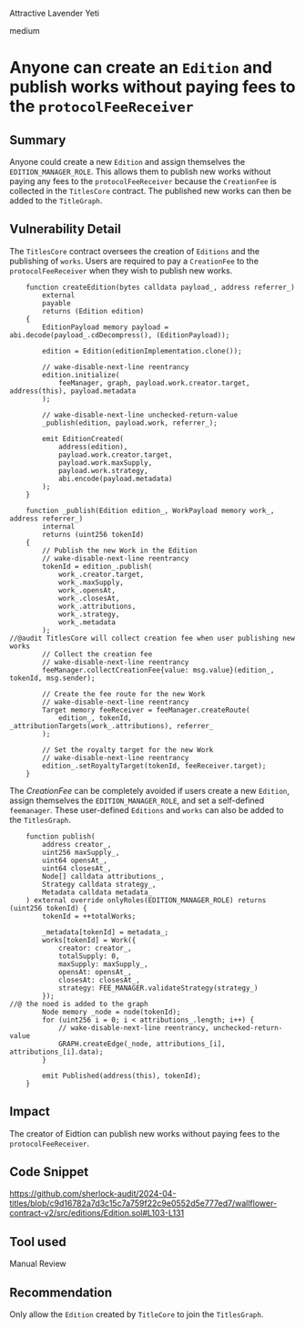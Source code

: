 Attractive Lavender Yeti

medium

# Anyone can create an `Edition` and publish works without paying fees to the `protocolFeeReceiver`

## Summary

Anyone could create a new `Edition` and assign themselves the `EDITION_MANAGER_ROLE`. This allows them to publish new works without paying any fees to the `protocolFeeReceiver` because the `CreationFee` is collected in the `TitlesCore` contract. The published new works can then be added to the `TitleGraph`.

## Vulnerability Detail

The `TitlesCore` contract oversees the creation of `Editions` and the publishing of `works`. Users are required to pay a `CreationFee` to the `protocolFeeReceiver` when they wish to publish new works.

```solidity
    function createEdition(bytes calldata payload_, address referrer_)
        external
        payable
        returns (Edition edition)
    {
        EditionPayload memory payload = abi.decode(payload_.cdDecompress(), (EditionPayload));

        edition = Edition(editionImplementation.clone());

        // wake-disable-next-line reentrancy
        edition.initialize(
            feeManager, graph, payload.work.creator.target, address(this), payload.metadata
        );

        // wake-disable-next-line unchecked-return-value
        _publish(edition, payload.work, referrer_);

        emit EditionCreated(
            address(edition),
            payload.work.creator.target,
            payload.work.maxSupply,
            payload.work.strategy,
            abi.encode(payload.metadata)
        );
    }
```

```solidity
    function _publish(Edition edition_, WorkPayload memory work_, address referrer_)
        internal
        returns (uint256 tokenId)
    {
        // Publish the new Work in the Edition
        // wake-disable-next-line reentrancy
        tokenId = edition_.publish(
            work_.creator.target,
            work_.maxSupply,
            work_.opensAt,
            work_.closesAt,
            work_.attributions,
            work_.strategy,
            work_.metadata
        );
//@audit TitlesCore will collect creation fee when user publishing new works
        // Collect the creation fee
        // wake-disable-next-line reentrancy
        feeManager.collectCreationFee{value: msg.value}(edition_, tokenId, msg.sender);

        // Create the fee route for the new Work
        // wake-disable-next-line reentrancy
        Target memory feeReceiver = feeManager.createRoute(
            edition_, tokenId, _attributionTargets(work_.attributions), referrer_
        );

        // Set the royalty target for the new Work
        // wake-disable-next-line reentrancy
        edition_.setRoyaltyTarget(tokenId, feeReceiver.target);
    }
```

The *CreationFee* can be completely avoided if users create a new `Edition`, assign themselves the `EDITION_MANAGER_ROLE`, and set a self-defined `feemanager`. These user-defined `Editions` and `works` can also be added to the `TitlesGraph`.

```solidity
    function publish(
        address creator_,
        uint256 maxSupply_,
        uint64 opensAt_,
        uint64 closesAt_,
        Node[] calldata attributions_,
        Strategy calldata strategy_,
        Metadata calldata metadata_
    ) external override onlyRoles(EDITION_MANAGER_ROLE) returns (uint256 tokenId) {
        tokenId = ++totalWorks;

        _metadata[tokenId] = metadata_;
        works[tokenId] = Work({
            creator: creator_,
            totalSupply: 0,
            maxSupply: maxSupply_,
            opensAt: opensAt_,
            closesAt: closesAt_,
            strategy: FEE_MANAGER.validateStrategy(strategy_)
        });
//@ the noed is added to the graph
        Node memory _node = node(tokenId);
        for (uint256 i = 0; i < attributions_.length; i++) {
            // wake-disable-next-line reentrancy, unchecked-return-value
            GRAPH.createEdge(_node, attributions_[i], attributions_[i].data);
        }

        emit Published(address(this), tokenId);
    }
```

## Impact

The creator of Eidtion can publish new works without paying fees to the `protocolFeeReceiver`.

## Code Snippet

https://github.com/sherlock-audit/2024-04-titles/blob/c9d16782a7d3c15c7a759f22c9e0552d5e777ed7/wallflower-contract-v2/src/editions/Edition.sol#L103-L131

## Tool used

Manual Review

## Recommendation

Only allow the `Edition` created by `TitleCore` to join the `TitlesGraph`.